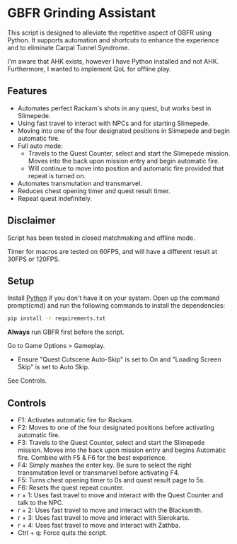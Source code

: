 # GBFR Grinding Assistant

This script is designed to alleviate the repetitive aspect of GBFR using Python. It supports automation and shortcuts to enhance the experience and to eliminate Carpal Tunnel Syndrome.

I'm aware that AHK exists, however I have Python installed and not AHK. Furthermore, I wanted to implement QoL for offline play.

## Features

- Automates perfect Rackam's shots in any quest, but works best in Slimepede.
- Using fast travel to interact with NPCs and for starting Slimepede.
- Moving into one of the four designated positions in Slimepede and begin automatic fire.
- Full auto mode:
  - Travels to the Quest Counter, select and start the Slimepede mission. Moves into the back upon mission entry and begin automatic fire.
  - Will continue to move into position and automatic fire provided that repeat is turned on.
- Automates transmutation and transmarvel.
- Reduces chest opening timer and quest result timer.
- Repeat quest indefinitely.

## Disclaimer

Script has been tested in closed matchmaking and offline mode.

Timer for macros are tested on 60FPS, and will have a different result at 30FPS or 120FPS.

## Setup

Install [Python] if you don't have it on your system.
Open up the command prompt(cmd) and run the following commands to install the dependencies:
```sh
pip install -r requirements.txt
```
__Always__ run GBFR first before the script.

Go to Game Options > Gameplay.
- Ensure "Quest Cutscene Auto-Skip" is set to On and "Loading Screen Skip" is set to Auto Skip.

See Controls.

## Controls

- F1: Activates automatic fire for Rackam.
- F2: Moves to one of the four designated positions before activating automatic fire.
- F3: Travels to the Quest Counter, select and start the Slimepede mission. Moves into the back upon mission entry and begins Automatic fire. Combine with F5 & F6 for the best experience.
- F4: Simply mashes the enter key. Be sure to select the right transmutation level or transmarvel before activating F4.
- F5: Turns chest opening timer to 0s and quest result page to 5s.
- F6: Resets the quest repeat counter.
- r + 1: Uses fast travel to move and interact with the Quest Counter and talk to the NPC.
- r + 2: Uses fast travel to move and interact with the Blacksmith.
- r + 3: Uses fast travel to move and interact with Sierokarte.
- r + 4: Uses fast travel to move and interact with Zathba.
- Ctrl + q: Force quits the script.

[Python]: <https://www.python.org/downloads>